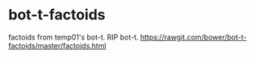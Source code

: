 # bot-t-factoids
factoids from temp01's bot-t. RIP bot-t.
<https://rawgit.com/bower/bot-t-factoids/master/factoids.html>
 
